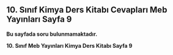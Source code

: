 ## 10. Sınıf Kimya Ders Kitabı Cevapları Meb Yayınları Sayfa 9

**Bu sayfada soru bulunmamaktadır.**

**10. Sınıf Meb Yayınları Kimya Ders Kitabı Sayfa 9**